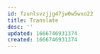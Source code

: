 ```yaml
---
id: fzunlsvzjjg47jw0w5wxo22
title: Translate
desc: ''
updated: 1666746931374
created: 1666746931374
---
```

